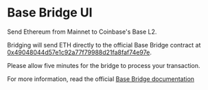 # Base Bridge UI

Send Ethereum from Mainnet to Coinbase's Base L2.

Bridging will send ETH directly to the official Base Bridge contract at [0x49048044d57e1c92a77f79988d21fa8faf74e97e](https://etherscan.io/address/0x49048044d57e1c92a77f79988d21fa8faf74e97e).

Please allow five minutes for the bridge to process your transaction.

For more information, read the official [Base Bridge documentation](https://docs.base.org/tools/bridges)